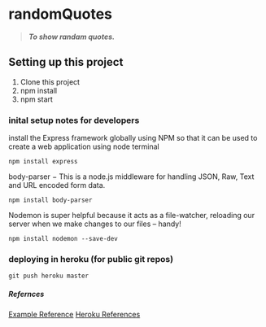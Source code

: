 # randomQuotes

> **_To show randam quotes._**

## Setting up this project

1. Clone this project
2. npm install
3. npm start

### inital setup notes for developers

install the Express framework globally using NPM so that it can be used to create a web application using node terminal

`npm install express`

body-parser − This is a node.js middleware for handling JSON, Raw, Text and URL encoded form data.

`npm install body-parser`

Nodemon is super helpful because it acts as a file-watcher, reloading our server when we make changes to our files – handy!

`npm install nodemon --save-dev`

### deploying in heroku (for public git repos)

`git push heroku master`

##### Refernces

[Example Reference](https://robkendal.co.uk/blog/how-to-build-a-restful-node-js-api-server-using-json-files/)
[Heroku References](https://devcenter.heroku.com/articles/deploying-nodejs#:~:text=Run%20the%20npm%20install%20command,json%20file.&text=Start%20your%20app%20locally%20using,part%20of%20the%20Heroku%20CLI.&text=Your%20app%20should%20now%20be,http%3A%2F%2Flocalhost%3A5000%2F)
